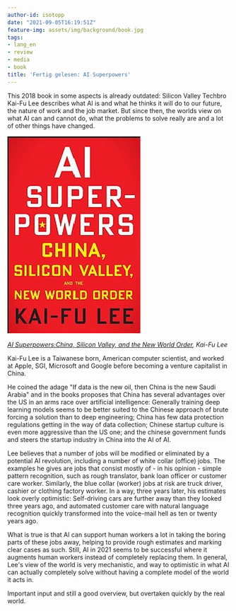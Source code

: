 ```yaml
---
author-id: isotopp
date: "2021-09-05T16:19:51Z"
feature-img: assets/img/background/book.jpg
tags:
- lang_en
- review
- media
- book
title: 'Fertig gelesen: AI Superpowers'
---
```


This 2018 book in some aspects is already outdated: Silicon Valley Techbro Kai-Fu Lee describes what AI is and what he thinks it will do to our future, the nature of work and the job market.
But since then, the worlds view on what AI can and cannot do, what the problems to solve really are and a lot of other things have changed. 

[![](/uploads/2021/09/ai-superpowers.jpg)](https://www.amazon.de/AI-Superpowers-Silicon-Valley-English-ebook/dp/B0795DNWCF)

*[AI Superpowers:China, Silicon Valley, and the New World Order](https://www.amazon.de/AI-Superpowers-Silicon-Valley-English-ebook/dp/B0795DNWCF), Kai-Fu Lee*

Kai-Fu Lee is a Taiwanese born, American computer scientist, and worked at Apple, SGI, Microsoft and Google before becoming a venture capitalist in China.

He coined the adage "If data is the new oil, then China is the new Saudi Arabia" and in the books proposes that China has several advantages over the US in an arms race over artificial intelligence:
Generally training deep learning models seems to be better suited to the Chinese approach of brute forcing a solution than to deep engineering;
China has few data protection regulations getting in the way of data collection;
Chinese startup culture is even more aggressive than the US one; and
the chinese government funds and steers the startup industry in China into the AI of AI.

Lee believes that a number of jobs will be modified or eliminated by a potential AI revolution, including a number of white collar (office) jobs.
The examples he gives are jobs that consist mostly of - in his opinion - simple pattern recognition, such as rough translator, bank loan officer or customer care worker.
Similarly, the blue collar (worker) jobs at risk are truck driver, cashier or clothing factory worker.
In a way, three years later, his estimates look overly optimistic:
Self-driving cars are further away than they looked three years ago, and automated customer care with natural language recognition quickly transformed into the voice-mail hell as ten or twenty years ago.

What is true is that AI can support human workers a lot in taking the boring parts of these jobs away, helping to provide rough estimates and marking clear cases as such.
Still, AI in 2021 seems to be successful where it augments human workers instead of completely replacing them.
In general, Lee's view of the world is very mechanistic, and way to optimistic in what AI can actually completely solve without having a complete model of the world it acts in.

Important input and still a good overview, but overtaken quickly by the real world.